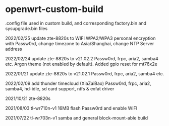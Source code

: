 # openwrt-custom-build

.config file used in custom build, and corresponding factory.bin and sysupgrade.bin files

2022/02/25 update zte-8820s to WIFI WPA2/WPA3 personal encryption with Passw0rd, change timezone to Asia/Shanghai, change NTP Server address

2022/02/24 update zte-8820s to v21.02.2 Passw0rd, frpc, aria2, samba4 etc. Argon theme (not enabled by default). Added gpio reset for mt76x2e

2022/01/21 update zte-8820s to v21.02.1 Passw0rd, frpc, aria2, samba4 etc.

2022/02/09 add thunder timecloud (XiaZaiBao)  Passw0rd, frpc, aria2, samba4, hd-idle, sd card support, ntfs & exfat driver

2021/10/21 zte-8820s

2021/08/03 tl-wr710n-v1 16MB flash Passw0rd and enable WIFI

2021/07/22 tl-wr703n-v1 samba and general block-mount-able build
